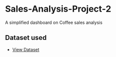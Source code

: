 # Sales-Analysis-Project-2
A simplified dashboard on Coffee sales analysis

## Dataset used
- <a href= "https://github.com/MtitiTendai/sales-analysis-project-2/blob/main/Coffee%20Shop%20Sales%20Dataset.xlsx">View Dataset</a>
